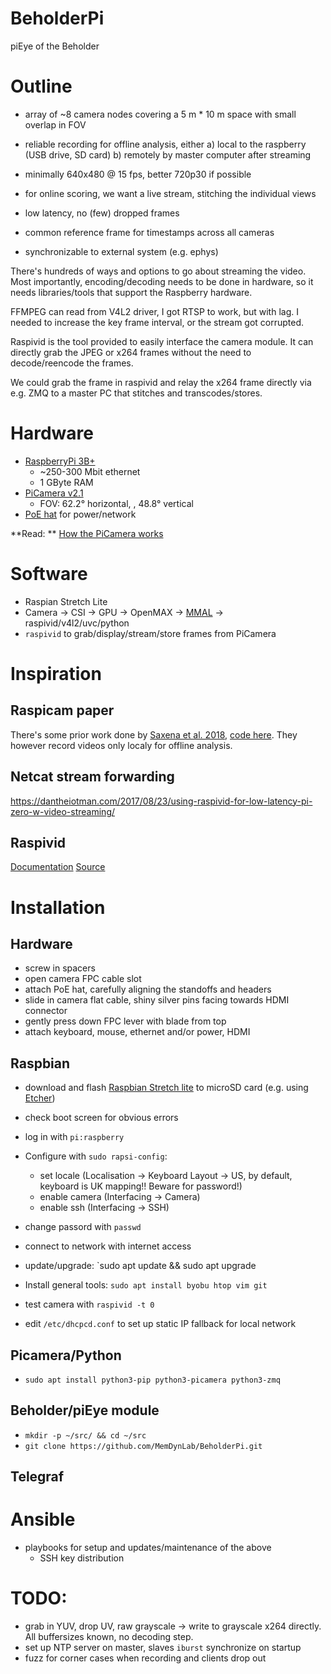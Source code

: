 # BeholderPi
piEye of the Beholder


# Outline

- array of ~8 camera nodes covering a 5 m * 10 m space with small overlap in FOV

- reliable recording for offline analysis, either
    a) local to the raspberry (USB drive, SD card)
    b) remotely by master computer after streaming

- minimally 640x480 @ 15 fps, better 720p30 if possible

- for online scoring, we want a live stream, stitching the individual views

- low latency, no (few) dropped frames

- common reference frame for timestamps across all cameras

- synchronizable to external system (e.g. ephys)

There's hundreds of ways and options to go about streaming the video. Most importantly, encoding/decoding needs to be done in hardware, so it needs libraries/tools that support the Raspberry hardware.

FFMPEG can read from V4L2 driver, I got RTSP to work, but with lag. I needed to increase the key frame interval, or the stream got corrupted.

Raspivid is the tool provided to easily interface the camera module. It can directly grab the JPEG or x264 frames without the need to decode/reencode the frames.

We could grab the frame in raspivid and relay the x264 frame directly via e.g. ZMQ to a master PC that stitches and transcodes/stores.

# Hardware

- [RaspberryPi 3B+](https://www.raspberrypi.org/documentation/hardware/raspberrypi/README.md)
	- ~250-300 Mbit ethernet
	- 1 GByte RAM
- [PiCamera v2.1](https://www.raspberrypi.org/documentation/hardware/camera/README.md)
	- FOV: 62.2° horizontal, , 48.8° vertical
- [PoE hat](https://www.raspberrypi.org/products/poe-hat/) for power/network


**Read: ** [How the PiCamera works](https://picamera.readthedocs.io/en/release-1.13/fov.html)

# Software

- Raspian Stretch Lite
- Camera -> CSI -> GPU -> OpenMAX -> [MMAL](https://github.com/techyian/MMALSharp/wiki/What-is-MMAL%3F) -> raspivid/v4l2/uvc/python
- `raspivid` to grab/display/stream/store frames from PiCamera

# Inspiration

## Raspicam paper
There's some prior work done by [Saxena et al. 2018](https://www.physiology.org/doi/full/10.1152/jn.00215.2018), [code here](https://github.com/DeshmukhLab/PicameraPaper). They however record videos only localy for offline analysis.

## Netcat stream forwarding

https://dantheiotman.com/2017/08/23/using-raspivid-for-low-latency-pi-zero-w-video-streaming/

## Raspivid
[Documentation](https://www.raspberrypi.org/documentation/usage/camera/raspicam/raspivid.md)
[Source]()


# Installation

## Hardware

- screw in spacers
- open camera FPC cable slot
- attach PoE hat, carefully aligning the standoffs and headers
- slide in camera flat cable, shiny silver pins facing towards HDMI connector
- gently press down FPC lever with blade from top
- attach keyboard, mouse, ethernet and/or power, HDMI

## Raspbian

- download and flash [Raspbian Stretch lite](https://www.raspberrypi.org/downloads/raspbian/) to microSD card (e.g. using [Etcher](etcher.io))
- check boot screen for obvious errors
- log in with `pi:raspberry`
- Configure with `sudo rapsi-config`:
	- set locale (Localisation -> Keyboard Layout -> US, by default, keyboard is UK mapping!! Beware for password!)
	- enable camera (Interfacing -> Camera)
	- enable ssh (Interfacing -> SSH)

- change passord with `passwd`
- connect to network with internet access
- update/upgrade: `sudo apt update && sudo apt upgrade
- Install general tools: `sudo apt install byobu htop vim git`
- test camera with `raspivid -t 0`
- edit `/etc/dhcpcd.conf` to set up static IP fallback for local network

## Picamera/Python
- `sudo apt install python3-pip python3-picamera python3-zmq`

## Beholder/piEye module
- `mkdir -p ~/src/ && cd ~/src`
- `git clone https://github.com/MemDynLab/BeholderPi.git`

## Telegraf

# Ansible
- playbooks for setup and updates/maintenance of the above
  - SSH key distribution

# TODO:
- grab in YUV, drop UV, raw grayscale -> write to grayscale x264 directly. All buffersizes known, no decoding step.
- set up NTP server on master, slaves `iburst` synchronize on startup
- fuzz for corner cases when recording and clients drop out
